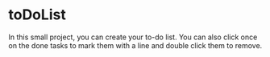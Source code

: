 # toDoList
In this small project, you can create your to-do list. You can also click once on the done tasks to mark them with a line and double click them to remove.
